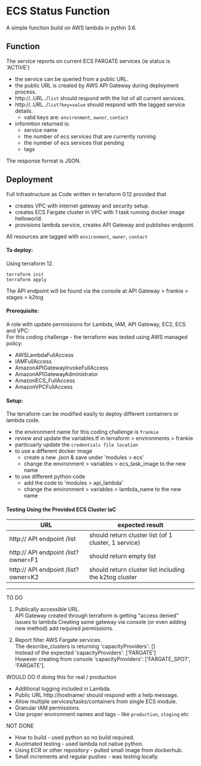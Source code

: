 # ECS Status Function

A simple function build on AWS lambda in pythin 3.6.

## Function

The service reports on current ECS FARGATE services (ie status is 'ACTIVE')

- the service can be queried from a public URL.
- the public URL is created by AWS API Gateway during deployment process.
- http://..URL../`list` should respond with the list of all current services.
- http://..URL../`list?key=value` should respond with the tagged service details.
  - valid keys are: `environment`, `owner`, `contact`
- informtion returned is: 
  * service name 
  * the number of ecs services that are currently running 
  * the number of ecs services that pending 
  * tags

The response format is JSON.

## Deployment

Full Infrastructure as Code written in terraform 0.12 provided that

- creates VPC with internet gateway and security setup.
- creates ECS Fargate cluster in VPC with 1 task running docker image helloworld.
- provisions lambda service, creates API Gateway and publishes endpoint.

All resources are tagged with `environment`, `owner`, `contact`

#### To deploy:

Using terraform 12.

`terraform init`  
`terraform apply`

The API endpoint will be found via the console at API Gateway > frankie > stages > k2tog

#### Prerequisite:  
A role with update permissions for Lambda, IAM, API Gateway, EC2, ECS and VPC:  
For this coding challenge - the terraform was tested using AWS managed policy:

- AWSLambdaFullAccess
- IAMFullAccess
- AmazonAPIGatewayInvokeFullAccess
- AmazonAPIGatewayAdministrator
- AmazonECS_FullAccess
- AmazonVPCFullAccess


#### Setup:
The terraform can be modified easily to deploy different containers or lambda code.
- the environment name for this coding challenge is `frankie` 
- review and update the variables.tf in terraform > environments > frankie
- particuarly update the `credentials file location`
- to use a different docker image
  - create a new .json & save under 'modules > ecs'
  - change the environment > variables > ecs_task_image to the new name
- to use different python code
  - add the code to 'modules > api_lambda'
  - change the environment > variables > lambda_name to the new name



#### Testing Using the Provided ECS Cluster IaC

| URL | expected result
| -- | --
| http:// API endpoint /list | should return cluster list (of 1 cluster, 1 service)
| http:// API endpoint /list?owner=F1 | should return empty list  
| http:// API endpoint /list?owner=K2 | should return cluster list including the k2tog cluster

---

TO DO 

1. Publically accessible URL.  
   API Gateway created through terraform is getting "access denied" issues to lambda
   Creating same gateway via console (or even adding new method) add required permissions.

2. Report filter AWS Fargate services.  
   The describe_clusters is returning 'capacityProviders': []  
   Instead of the expected 'capacityProviders': ['FARGATE']  
   However creating from console 'capacityProviders': ['FARGATE_SPOT', 'FARGATE'].

WOULD DO if doing this for real / production

- Additional logging included in Lambda.
- Public URL http://hostname/ should respond with a help message.
- Allow multiple services/tasks/containers from single ECS module.
- Granular IAM permissions.
- Use proper environment names and tags - like `production`, `staging` etc

NOT DONE

- How to build - used python so no build required.
- Auotmated testing - used lambda not native python.
- Using ECR or other repository - pulled small image from dockerhub.
- Small increments and regular pushes - was testing locally.
